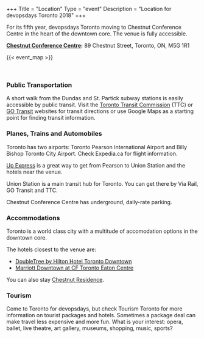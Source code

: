 +++
Title = "Location"
Type = "event"
Description = "Location for devopsdays Toronto 2018"
+++

For its fifth year, devopsdays Toronto moving to Chestnut Conference Centre in the heart of the downtown core. The venue is fully accessible.

<b><a href="http://chestnutconferencecentre.utoronto.ca" target="_blank">Chestnut Conference Centre</a>:</b> 89 Chestnut Street, Toronto, ON, M5G 1R1

<!-- Uncomment this only if you have set the coordinates for your location in the config yaml. Get Latitude and Longitude of a Point: http://itouchmap.com/latlong.html -->
{{< event_map >}}

</br>

### Public Transportation

A short walk from the Dundas and St. Partick subway stations is easily accessible by public transit. Visit the <a href="http://www.ttc.ca/Trip_planner/index.jsp" target="_blank">Toronto Transit Commission</a> (TTC) or <a href="http://www.gotransit.com/publicroot/en/default.aspx" target="_blank">GO Transit</a> websites for transit directions or use Google Maps as a starting point for finding transit information.

### Planes, Trains and Automobiles

Toronto has two airports: Toronto Pearson International Airport and Billy Bishop Toronto City Airport. Check Expedia.ca for flight information.

<a href="https://www.upexpress.com" target="_blank">Up Express</a> is a great way to get from Pearson to Union Station and the hotels near the venue.

Union Station is a main transit hub for Toronto. You can get there by Via Rail, GO Transit and TTC.

Chestnut Conference Centre has underground, daily-rate parking.

### Accommodations

Toronto is a world class city with a multitude of accomodation options in the downtown core.

The hotels closest to the venue are:

- <a href="http://doubletree3.hilton.com/en/hotels/ontario/doubletree-by-hilton-hotel-toronto-downtown-YTOCSDT/index.html" target="_blank">DoubleTree by Hilton Hotel Toronto Downtown</a>
- <a href="http://www.marriott.com/hotels/travel/yyzec-marriott-downtown-at-cf-toronto-eaton-centre/" target="_blank">Marriott Downtown at CF Toronto Eaton Centre</a>

You can also stay <a href="http://www.chestnut.utoronto.ca/home/summer/"  target="_blank">Chestnut Residence</a>.


### Tourism

Come to Toronto for devopsdays, but check Tourism Toronto for more information on tourist packages and hotels. Sometimes a package deal can make travel less expensive and more fun. What is your interest: opera, ballet, live theatre, art gallery, museums, shopping, music, sports?
